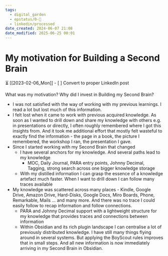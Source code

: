 ```yaml
---
tags:
  - digital_garden
  - epstatus/0-🌰
  - linkedin/processed
date_created: 2024-06-07 21:08
date_modified: 2025-06-25 00:01
---
```

# My motivation for Building a Second Brain

⏳ [[2023-02-06_Mon]] - [ ] Convert to proper LinkedIn post

What was my motivation? Why did I invest in Building my Second Brain?
+ I was not satisfied with the way of working with my previous learnings. I read a lot but lost much of this information.
+ I felt lost when it came to work with previous acquired knowledge. As soon as I wanted to drill down and share my knowledge with others e.g. in presentations or directly, I often roughly remembered where I got this insights from. And it took me additional effort that mostly felt wasteful to exactly find the information - the page in a book, the picture I remembered, the workshop I ran, the presentation I gave.
+ Since I started working with my Second Brain that changed
	+ I have several anchors for my knowledge. And several paths lead to my knowledge
		+ MOC, Daily Journal, PARA entry points, Johnny Decimal, Tagging, strong search across one bigger knowledge storage
	+ With my distilled information I can grasp the essence of a knowledge artefact much faster. When I want to drill down I can follow many traces available
+ My knowledge was scattered across many places - Kindle, Google Drive, Amazon Drive, Hard-Disks, Google Docs, Miro Boards, Phone, Remarkable, Mails ... and many more. And there was no trace I could easily follow to recap information and follow connections.
	+ PARA and Johnny Decimal support with a lightweight structure for my knowledge that provides traces and connections between information
	+ Within Obsidian and its rich plugin landscape I can centralise a lot of previously distributed knowledge. I have still many things flying around in several systems. But applying the BoyScout rules improves that in small steps. And all new information is now immediately arriving in my Second Brain in Obsidian.